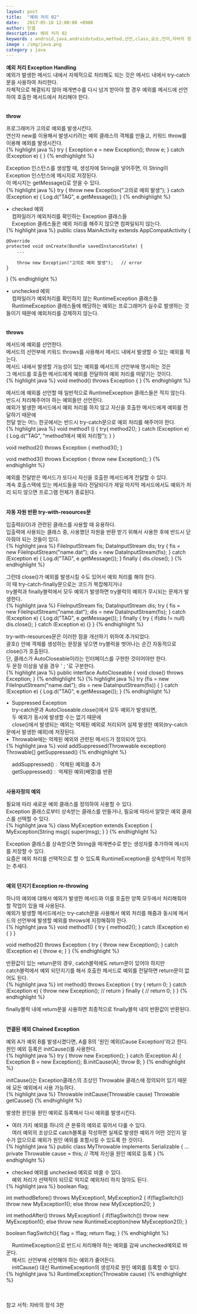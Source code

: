 ```yaml
---
layout: post
title:  "예외 처리 02"
date:   2017-05-18 12:00:00 +0900
author: 민갤
description: 예외 처리 02
keywords : android,java,androidstudio,method,선언,class,요소,언어,자바의 정석,프로그래밍,예외 처리,예외 던지기,Exception
image : /img/java.png
category : java
---
```

<div><strong class="h2">예외 처리 Exception Handling</strong></div>
<div>예외가 발생한 메서드 내에서 자체적으로 처리해도 되는 것은 메서드 내에서 try-catch문을 사용하여 처리한다.</div>
<div>자체적으로 해결되지 않아 매개변수를 다시 넘겨 받아야 할 경우 예외를 메서드에 선언하여 호출한 메서드에서 처리해야 한다.</div>
<br>
<br>

<div><strong>throw</strong></div><p></p>
<div>프로그래머가 고의로 예외를 발생시킨다.</div>
<div>연산자 new를 이용해서 발생시키려는 예외 클래스의 객체를 만들고, 키워드 throw를 이용해 예외를 발생시킨다.</div>
{% highlight java %}
try {
    Exception e = new Exception();
    throw e;
} catch (Exception e) { }
{% endhighlight %}<p></p>
<div>Exception 인스턴스를 생성할 때, 생성자에 String을 넣어주면, 이 String이 Exception 인스턴스에 메시지로 저장된다.</div>
<div>이 메시지는 getMessage()로 얻을 수 있다.</div>
{% highlight java %}
try {
    throw new Exception("고의로 예외 발생");
} catch (Exception e) {
    Log.d("TAG", e.getMessage());
}
{% endhighlight %}<p></p>
<div>&#149;&nbsp; checked 예외</div>
<div>&nbsp; &nbsp; 컴파일러가 예외처리를 확인하는 Exception 클래스들</div>
<div>&nbsp; &nbsp; Exception 클래스들은 예외 처리를 해주지 않으면 컴파일되지 않는다.</div>
{% highlight java %}
public class MainActivity extends AppCompatActivity {

    @Override
    protected void onCreate(Bundle savedInstanceState) {
        ...

        throw new Exception("고의로 예외 발생");   // error
    }
}
{% endhighlight %}<p></p>
<div>&#149;&nbsp; unchecked 예외</div>
<div>&nbsp; &nbsp; 컴파일러가 예외처리를 확인하지 않는 RuntimeException 클래스들</div>
<div>&nbsp; &nbsp; RuntimeException 클래스들에 해당하는 예외는 프로그래머가 실수로 발생하는 것들이기 때문에 예외처리를 강제하지 않는다.</div>
<br>
<br>

<div><strong>throws</strong></div><p></p>
<div>메서드에 예외를 선언한다.</div>
<div>메서드의 선언부에 키워드 throws를 사용해서 메서드 내에서 발생할 수 있는 예외를 적는다.</div>
<div>메서드 내에서 발생할 가능성이 있는 예외를 메서드의 선언부에 명시하는 것은</div>
<div>그 메서드를 호출한 메서드에게 예외를 전달하여 예외 처리를 떠맡기는 것이다.</div>
{% highlight java %}
void method() throws Exception { }
{% endhighlight %}<p></p>
<div>메서드에 예외를 선언할 때 일반적으로 RuntimeException 클래스들은 적지 않는다.</div>
<div>반드시 처리해주어야 하는 예외들만 선언한다.</div>
<div>예외가 발생한 메서드에서 예외 처리를 하지 않고 자신을 호출한 메서드에게 예외를 전달하기 때문에</div>
<div>전달 받는 어느 한곳에서는 반드시 try-catch문으로 예외 처리를 해주어야 한다.</div>
{% highlight java %}
void method1 () {
    try{
        method2();
    } catch (Exception e) {
        Log.d("TAG", "method1에서 예외 처리함");
    }
}

void method2() throws Exception {
    method3();
}

void method3() throws Exception {
    throw new Exception();
}
{% endhighlight %}<p></p>
<div>예외를 전달받은 메서드가 또다시 자신을 호출한 메서드에게 전달할 수 있다.</div>
<div>계속 호출스택에 있는 메서드들을 따라 전달되다가 제일 마지막 메서드에서도 예외가 처리 되지 않으면 프로그램 전체가 종료된다.</div>
<br>
<br>

<div><strong>자동 자원 반환 try-with-resources문</strong></div><p></p>
<div>입출력(I/O)과 관련된 클래스를 사용할 때 유용하다.</div>
<div>입출력에 사용되는 클래스 중, 사용했던 자원을 반환 받기 위해서 사용한 후에 반드시 닫아줘야 되는 것들이 있다.</div>
{% highlight java %}
FileInputStream fis;
DataInputStream dis;
try {
    fis = new FileInputStream("name.dat");
    dis = new DataInputStream(fis);
} catch (Exception e) {
    Log.d("TAG", e.getMessage());
} finally {
    dis.close();
}
{% endhighlight %}<p></p>
<div>그런데 close()가 예외를 발생시킬 수도 있어서 예외 처리를 해야 한다.</div>
<div>이 때 try-catch-finally문으로는 코드가 복잡해지거나</div>
<div>try블럭과 finally블럭에서 모두 예외가 발생하면 try블럭의 예외가 무시되는 문제가 발생한다.</div>
{% highlight java %}
FileInputStream fis;
DataInputStream dis;
try {
    fis = new FileInputStream("name.dat");
    dis = new DataInputStream(fis);
} catch (Exception e) {
    Log.d("TAG", e.getMessage());
} finally {
    try {
        if(dis != null) dis.close();
    } catch (Exception e) {}
}
{% endhighlight %}<p></p>
<div>try-with-resources문은 이러한 점을 개선하기 위하여 추가되었다.</div>
<div>괄호() 안에 객체를 생성하는 문장을 넣으면 try블럭을 벗어나는 순간 자동적으로 close()가 호출된다.</div>
<div>단, 클래스가 AutoCloseable이라는 인터페이스를 구현한 것이어야만 한다.</div>
<div>두 문장 이상을 넣을 경우 ' ; '로 구분한다.</div>
{% highlight java %}
public interface AutoCloseable {
    void close() throws Exception;
}
{% endhighlight %}
{% highlight java %}
try (fis = new FileInputStream("name.dat"); dis = new DataInputStream(fis)) {
} catch (Exception e) {
    Log.d("TAG", e.getMessage());
}
{% endhighlight %}<p></p>
<div>&#149;&nbsp; Suppressed Exception</div>
<div>&nbsp; &nbsp; try-catch문과 AutoCloseable.close()에서 모두 예외가 발생되면,</div>
<div>&nbsp; &nbsp; 두 예외가 동시에 발생할 수는 없기 때문에</div>
<div>&nbsp; &nbsp; close()에서 발생되는 예외는 억제된 예외로 처리되어 실제 발생한 예외(try-catch문에서 발생한 예외)에 저장된다.</div>
<div>&#149;&nbsp; Throwable에는 억제된 예외와 관련된 메서드가 정의되어 있다.</div>
{% highlight java %}
void addSuppressed(Throwwable exception) 
Throwable[] getSuppressed()
{% endhighlight %}<p></p>
<div>&nbsp; &nbsp; addSuppressed() :&nbsp; 억제된 예외를 추가</div>
<div>&nbsp; &nbsp; getSuppressed() :&nbsp; 억제된 예외(배열)를 반환</div>
<br>
<br>

<div><strong>사용자정의 예외</strong></div><p></p>
<div>필요에 따라 새로운 예외 클래스를 정의하여 사용할 수 있다.</div>
<div>Exception 클래스로부터 상속받는 클래스를 만들거나, 필요에 따라서 알맞은 예외 클래스를 선택할 수 있다.</div>
{% highlight java %}
class MyException extends Exception {
    MyException(String msg){
        super(msg);
    }
}
{% endhighlight %}<p></p>
<div>Exception 클래스를 상속받으면 String을 매개변수로 받는 생성자를 추가하여 메시지를 저장할 수 있다.</div>
<div>요즘은 예외 처리를 선택적으로 할 수 있도록 RuntimeException을 상속받아서 작성하는 추세다.</div>
<br>
<br>

<div><strong>예외 던지기 Exception re-throwing</strong></div><p></p>
<div>하나의 예외에 대해서 예외가 발생한 메서드와 이를 호출한 양쪽 모두에서 처리해줘야 할 작업이 있을 때 사용된다.</div>
<div>예외가 발생할 메서드에서는 try-catch문을 사용해서 예외 처리를 해줌과 동시에 메서드의 선언부에 발생할 예외를 throws에 지정해줘야 한다.</div>
{% highlight java %}
void method1() {
    try {
        method2();
    } catch (Exception e) {
    }
}

void method2() throws Exception {
    try {
        throw new Exception();
    } catch (Exception e) {
        throw e;
    }
}
{% endhighlight %}<p></p>
<div>반환값이 있는 return문의 경우, catch블럭에도 return문이 있어야 하지만</div>
<div>catch블럭에서 예외 되던지기를 해서 호출한 메서드로 예외를 전달하면 return문이 없어도 된다.</div>
{% highlight java %}
int method() throws Exception {
    try {
        return 0;
    } catch (Exception e) {
        throw new Exception();    // return
    } finally {
        // return 0;
    }
}
{% endhighlight %}<p></p>
<div>finally블럭 내에 return문을 사용하면 최종적으로 finally블럭 내의 반환값이 반환된다.</div>
<br>
<br>

<div><strong>연결된 예외 Chained Exception</strong></div><p></p>
<div>예외 A가 예외 B를 발생시켰다면, A를 B의 '원인 예외(Cause Exception)'라고 한다.</div>
<div>원인 예외 등록은 initCause()를 사용한다.</div>
{% highlight java %}
try {
    throw new Exception();
} catch (Exception A) {
    Exception B = new Exception();
    B.initCause(A);
    throw B;
}
{% endhighlight %}<p></p>
<div>initCause()는 Exception클래스의 조상인 Throwable 클래스에 정의되어 있기 때문에 모든 예외에서 사용 가능하다.</div>
{% highlight java %}
Throwable initCause(Throwable cause)
Throwable getCause()
{% endhighlight %}<p></p>
<div>발생한 원인을 원인 예외로 등록해서 다시 예외를 발생시킨다.</div><p></p>
<div>&#149;&nbsp; 여러 가지 예외를 하나의 큰 분류의 예외로 묶어서 다룰 수 있다.</div>
<div>&nbsp; &nbsp; 여러 예외의 조상으로 catch블록을 작성하면 실제로 발생한 예외가 어떤 것인지 알 수가 없으므로 예외가 원인 예외를 포함시킬 수 있도록 한 것이다.</div>
{% highlight java %}
public class MyThrowable implements Serializable {
    ...
    private Throwable cause = this; // 객체 자신을 원인 예외로 등록
}
{% endhighlight %}<p></p>
<div>&#149;&nbsp; checked 예외를 unchecked 예외로 바꿀 수 있다.</div>
<div>&nbsp; &nbsp; 예외 처리가 선택적이 되므로 억지로 예외처리 하지 않아도 된다.</div>
{% highlight java %}
boolean flag;

int methodBefore() throws MyException1, MyException2 {
    if(flagSwitch()) throw new MyException1();
    else throw new MyException2();
}

int methodAfter() throws MyException1 {
    if(flagSwitch()) throw new MyException1();
    else throw new RuntimeException(new MyException2());
}

boolean flagSwitch(){ 
    flag = !flag;
    return flag; 
}
{% endhighlight %}<p></p>
<div>&nbsp; &nbsp; RuntimeException으로 반드시 처리해야 하는 예외를 감싸 unchecked예외로 바꾼다.</div>
<div>&nbsp; &nbsp; 메서드 선언부에 선언해야 하는 예외가 줄어든다.</div>
<div>&nbsp; &nbsp; initCause() 대신 RuntimeException의 생성자로 원인 예외를 등록할 수 있다.</div>
{% highlight java %}
RuntimeException(Throwable cause)
{% endhighlight %}
<br>
<br>
<br>

참고 서적: 자바의 정석 3판

